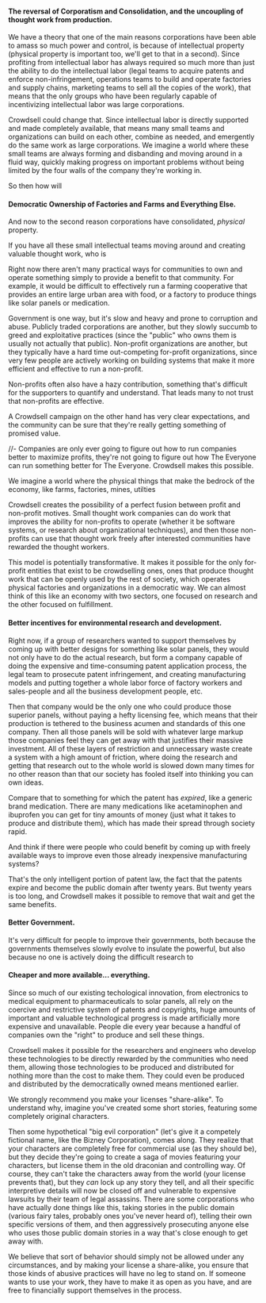 #### The reversal of Corporatism and Consolidation, and the uncoupling of thought work from production.


We have a theory that one of the main reasons corporations have been able to amass so much power and control, is because of intellectual property (physical property is important too, we'll get to that in a second). Since profiting from intellectual labor has always required so much more than just the ability to do the intellectual labor (legal teams to acquire patents and enforce non-infringement, operations teams to build and operate factories and supply chains, marketing teams to sell all the copies of the work), that means that the only groups who have been regularly capable of incentivizing intellectual labor was large corporations.

Crowdsell could change that. Since intellectual labor is directly supported and made completely available, that means many small teams and organizations can build on each other, combine as needed, and emergently do the same work as large corporations. We imagine a world where these small teams are always forming and disbanding and moving around in a fluid way, quickly making progress on important problems without being limited by the four walls of the company they're working in.


So then how will

#### Democratic Ownership of Factories and Farms and Everything Else.

And now to the second reason corporations have consolidated, *physical* property.


If you have all these small intellectual teams moving around and creating valuable thought work, who is


Right now there aren't many practical ways for communities to own and operate something simply to provide a benefit to that community. For example, it would be difficult to effectively run a farming cooperative that provides an entire large urban area with food, or a factory to produce things like solar panels or medication.

Government is one way, but it's slow and heavy and prone to corruption and abuse. Publicly traded corporations are another, but they slowly succumb to greed and exploitative practices (since the "public" who owns them is usually not actually that public). Non-profit organizations are another, but they typically have a hard time out-competing for-profit organizations, since very few people are actively working on building systems that make it more efficient and effective to run a non-profit.

Non-profits often also have a hazy contribution, something that's difficult for the supporters to quantify and understand. That leads many to not trust that non-profits are effective.

A Crowdsell campaign on the other hand has very clear expectations, and the community can be sure that they're really getting something of promised value.

//- Companies are only ever going to figure out how to run companies better to maximize profits, they're not going to figure out how The Everyone can run something better for The Everyone. Crowdsell makes this possible.


We imagine a world where the physical things that make the bedrock of the economy, like farms, factories, mines, utilties


Crowdsell creates the possibility of a perfect fusion between profit and non-profit motives. Small thought work companies can do work that improves the ability for non-profits to operate (whether it be software systems, or research about organizational techniques), and then those non-profits can use that thought work freely after interested communities have rewarded the thought workers.


This model is potentially transformative. It makes it possible for the only for-profit entities that exist to be crowdselling ones, ones that produce thought work that can be openly used by the rest of society, which operates physical factories and organizations in a democratic way. We can almost think of this like an economy with two sectors, one focused on research and the other focused on fulfillment.

#### Better incentives for environmental research and development.


Right now, if a group of researchers wanted to support themselves by coming up with better designs for something like solar panels, they would not only have to do the actual research, but form a company capable of doing the expensive and time-consuming patent application process, the legal team to prosecute patent infringement, and creating manufacturing models and putting together a whole labor force of factory workers and sales-people and all the business development people, etc.


Then that company would be the only one who could produce those superior panels, without paying a hefty licensing fee, which means that their production is tethered to the business acumen and standards of this one company. Then all those panels will be sold with whatever large markup those companies feel they can get away with that justifies their massive investment. All of these layers of restriction and unnecessary waste create a system with a high amount of friction, where doing the research and getting that research out to the whole world is slowed down many times for no other reason than that our society has fooled itself into thinking you can own ideas.

Compare that to something for which the patent has *expired*, like a generic brand medication. There are many medications like acetaminophen and ibuprofen you can get for tiny amounts of money (just what it takes to produce and distribute them), which has made their spread through society rapid.

And think if there were people who could benefit by coming up with freely available ways to improve even those already inexpensive manufacturing systems?


That's the only intelligent portion of patent law, the fact that the patents expire and become the public domain after twenty years. But twenty years is too long, and Crowdsell makes it possible to remove that wait and get the same benefits.

#### Better Government.


It's very difficult for people to improve their governments, both because the governments themselves slowly evolve to insulate the powerful, but also because no one is actively doing the difficult research to

#### Cheaper and more available... everything.


Since so much of our existing techological innovation, from electronics to medical equipment to pharmaceuticals to solar panels, all rely on the coercive and restrictive system of patents and copyrights, huge amounts of important and valuable technological progress is made artificially more expensive and unavailable. People die every year because a handful of companies own the "right" to produce and sell these things.

Crowdsell makes it possible for the researchers and engineers who develop these technologies to be directly rewarded by the communities who need them, allowing those technologies to be produced and distributed for nothing more than the cost to make them. They could even be produced and distributed by the democratically owned means mentioned earlier.



<!-- [Ricky Rouse and Monald Muck](https://comb.io/qtuAG1) -->

We strongly recommend you make your licenses "share-alike". To understand why, imagine you've created some short stories, featuring some completely original characters.

Then some hypothetical "big evil corporation" (let's give it a competely fictional name, like the Bizney Corporation), comes along. They realize that your characters are completely free for commercial use (as they should be), but they decide they're going to create a saga of movies featuring your characters, but license them in the old draconian and controlling way. Of course, they can't take the characters away from the world (your license prevents that), but they *can* lock up any story they tell, and all their specific interpretive details will now be closed off and vulnerable to expensive lawsuits by their team of legal assassins. There are some corporations who have actually done things like this, taking stories in the public domain (various fairy tales, probably ones you've never heard of), telling their own specific versions of them, and then aggressively prosecuting anyone else who uses those public domain stories in a way that's close enough to get away with.

We believe that sort of behavior should simply not be allowed under any circumstances, and by making your license a share-alike, you ensure that those kinds of abusive practices will have no leg to stand on. If someone wants to use your work, they have to make it as open as you have, and are free to financially support themselves in the process.
